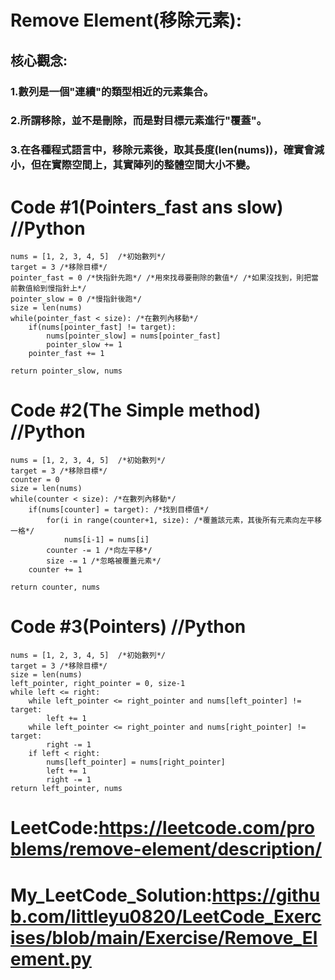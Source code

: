 # Remove Element(移除元素):
## 核心觀念:
### 1.數列是一個"連續"的類型相近的元素集合。
### 2.所謂移除，並不是刪除，而是對目標元素進行"覆蓋"。
### 3.在各種程式語言中，移除元素後，取其長度(len(nums))，確實會減小，但在實際空間上，其實陣列的整體空間大小不變。
# Code #1(Pointers_fast ans slow) //Python
    nums = [1, 2, 3, 4, 5]  /*初始數列*/
    target = 3 /*移除目標*/
    pointer_fast = 0 /*快指針先跑*/ /*用來找尋要刪除的數值*/ /*如果沒找到，則把當前數值給到慢指針上*/
    pointer_slow = 0 /*慢指針後跑*/
    size = len(nums)
    while(pointer_fast < size): /*在數列內移動*/
        if(nums[pointer_fast] != target):
            nums[pointer_slow] = nums[pointer_fast]
            pointer_slow += 1
        pointer_fast += 1

    return pointer_slow, nums


# Code #2(The Simple method) //Python
    nums = [1, 2, 3, 4, 5]  /*初始數列*/
    target = 3 /*移除目標*/
    counter = 0
    size = len(nums)
    while(counter < size): /*在數列內移動*/
        if(nums[counter] = target): /*找到目標值*/
            for(i in range(counter+1, size): /*覆蓋該元素，其後所有元素向左平移一格*/
                nums[i-1] = nums[i]
            counter -= 1 /*向左平移*/
            size -= 1 /*忽略被覆蓋元素*/
        counter += 1

    return counter, nums

# Code #3(Pointers) //Python
    nums = [1, 2, 3, 4, 5]  /*初始數列*/
    target = 3 /*移除目標*/
    size = len(nums)
    left_pointer, right_pointer = 0, size-1
    while left <= right:
        while left_pointer <= right_pointer and nums[left_pointer] != target:
            left += 1
        while left_pointer <= right_pointer and nums[right_pointer] != target:
            right -= 1
        if left < right:
            nums[left_pointer] = nums[right_pointer]
            left += 1
            right -= 1
    return left_pointer, nums

# LeetCode:<https://leetcode.com/problems/remove-element/description/>
# My_LeetCode_Solution:<https://github.com/littleyu0820/LeetCode_Exercises/blob/main/Exercise/Remove_Element.py>
    
    
